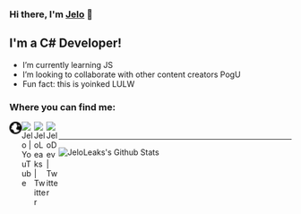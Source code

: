 ### Hi there, I'm [Jelo][twitter] 👋

## I'm a C# Developer!
- I’m currently learning JS
- I’m looking to collaborate with other content creators PogU
- Fun fact: this is yoinked LULW 

### Where you can find me:

[<img align="left" alt="jelo.dev" width="22px" src="https://raw.githubusercontent.com/iconic/open-iconic/master/svg/globe.svg"/>][website]
[<img align="left" alt="Jelo | YouTube" width="22px" src="https://cdn.jsdelivr.net/npm/simple-icons@v3/icons/youtube.svg" />][youtube]
[<img align="left" alt="JeloLeaks | Twitter" width="22px" src="https://cdn.jsdelivr.net/npm/simple-icons@v3/icons/twitter.svg" />][twitter]
[<img align="left" alt="JeloDev | Twitter" width="22px" src="https://cdn.jsdelivr.net/npm/simple-icons@v3/icons/twitter.svg" />][twitterdevacc]

<br />

---

<img align="left" alt="JeloLeaks's Github Stats" src="https://github-readme-stats.vercel.app/api?username=JeloLeaks&show_icons=true&hide_border=true" />

[website]: https://jelo.dev
[youtube]: https://www.youtube.com/channel/UCmJCcAK-eOysMduQAGfIEKA/
[twitter]: https://twitter.com/JeloLeaks
[twitterdevacc]: https://twitter.com/JeloDev